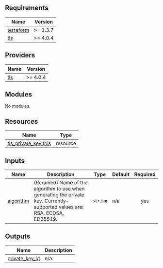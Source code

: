 <!-- BEGIN_TF_DOCS -->
## Requirements

| Name | Version |
|------|---------|
| <a name="requirement_terraform"></a> [terraform](#requirement\_terraform) | >= 1.3.7 |
| <a name="requirement_tls"></a> [tls](#requirement\_tls) | >= 4.0.4 |

## Providers

| Name | Version |
|------|---------|
| <a name="provider_tls"></a> [tls](#provider\_tls) | >= 4.0.4 |

## Modules

No modules.

## Resources

| Name | Type |
|------|------|
| [tls_private_key.this](https://registry.terraform.io/providers/hashicorp/tls/latest/docs/resources/private_key) | resource |

## Inputs

| Name | Description | Type | Default | Required |
|------|-------------|------|---------|:--------:|
| <a name="input_algorithm"></a> [algorithm](#input\_algorithm) | (Required) Name of the algorithm to use when generating the private key. Currently-supported values are: RSA, ECDSA, ED25519. | `string` | n/a | yes |

## Outputs

| Name | Description |
|------|-------------|
| <a name="output_private_key_id"></a> [private\_key\_id](#output\_private\_key\_id) | n/a |
<!-- END_TF_DOCS -->